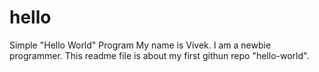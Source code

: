 # hello
Simple "Hello World" Program
My name is Vivek. I am a newbie programmer.
This readme file is about my first githun repo "hello-world".
